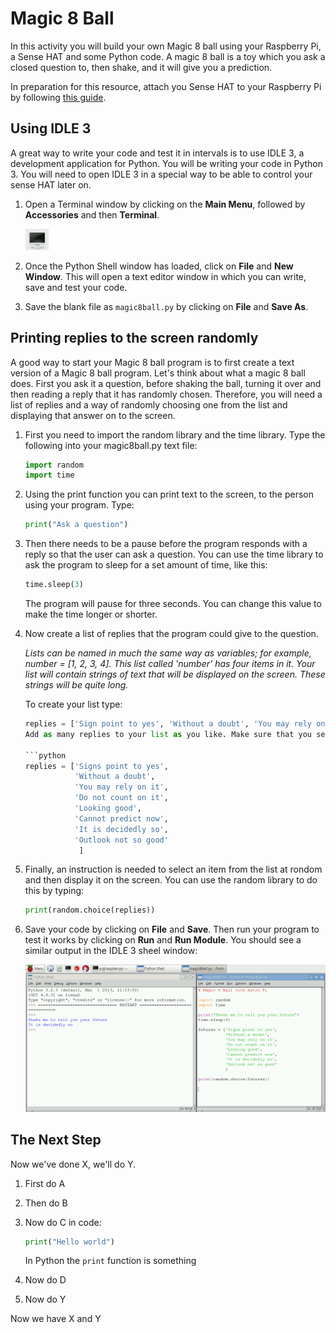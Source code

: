 # Magic 8 Ball

In this activity you will build your own Magic 8 ball using your Raspberry Pi, a Sense HAT and some Python code. A magic 8 ball is a toy which you ask a closed question to, then shake, and it will give you a prediction.

In preparation for this resource, attach you Sense HAT to your Raspberry Pi by following [this guide](). 

## Using IDLE 3 

A great way to write your code and test it in intervals is to use IDLE 3, a development application for Python. You will be writing your code in Python 3. You will need to open IDLE 3 in a special way to be able to control your sense HAT later on.

1. Open a Terminal window by clicking on the **Main Menu**, followed by **Accessories** and then **Terminal**.

	![terminal icon](images/terminal-icon.png)

1. Once the Python Shell window has loaded, click on **File** and **New Window**. This will open a text editor window in which you can write, save and test your code.

1. Save the blank file as `magic8ball.py` by clicking on **File** and **Save As**.


## Printing replies to the screen randomly

A good way to start your Magic 8 ball program is to first create a text version of a Magic 8 ball program. Let's think about what a magic 8 ball does. First you ask it a question, before shaking the ball, turning it over and then reading a reply that it has randomly chosen. Therefore, you will need a list of replies and a way of randomly choosing one from the list and displaying that answer on to the screen.

1. First you need to import the random library and the time library. Type the following into your magic8ball.py text file:
	
	```python
	import random
	import time
	```
	
1. Using the print function you can print text to the screen, to the person using your program. Type:

	```python
	print("Ask a question")
	```
1. Then there needs to be a pause before the program responds with a reply so that the user can ask a question. You can use the time library to ask the program to sleep for a set amount of time, like this:

	```python
	time.sleep(3)
	```
	
	The program will pause for three seconds. You can change this value to make the time longer or shorter.
	
1. Now create a list of replies that the program could give to the question. 

	*Lists can be named in much the same way as variables; for example, number = [1, 2, 3, 4]. This list called 'number' has four items in it. Your list will contain strings of text that will be displayed on the screen. These strings will be quite long.*
	
	To create your list type:
	```python
	replies = ['Sign point to yes', 'Without a doubt', 'You may rely on it',]	```
	Add as many replies to your list as you like. Make sure that you separate each reply with a comma. You can break up your list onto multiple lines like this to make it easier to read, however this is not required for your program to work:
	
	```python
	replies = ['Signs point to yes',
	           'Without a doubt',
               'You may rely on it',
               'Do not count on it',
               'Looking good',
               'Cannot predict now',
               'It is decidedly so',
               'Outlook not so good'
                ]
	```
	
1. Finally, an instruction is needed to select an item from the list at rondom and then display it on the screen. You can use the random library to do this by typing:

	```python
	print(random.choice(replies))
	
1. Save your code by clicking on **File** and **Save**. Then run your program to test it works by clicking on **Run** and **Run Module**. You should see a similar output in the IDLE 3 sheel window:	
	
	![](images/step1-code-output.png) 			



## The Next Step

Now we've done X, we'll do Y.

1. First do A

1. Then do B

1. Now do C in code:

    ```python
    print("Hello world")
    ```

    In Python the `print` function is something

1. Now do D

1. Now do Y

Now we have X and Y
